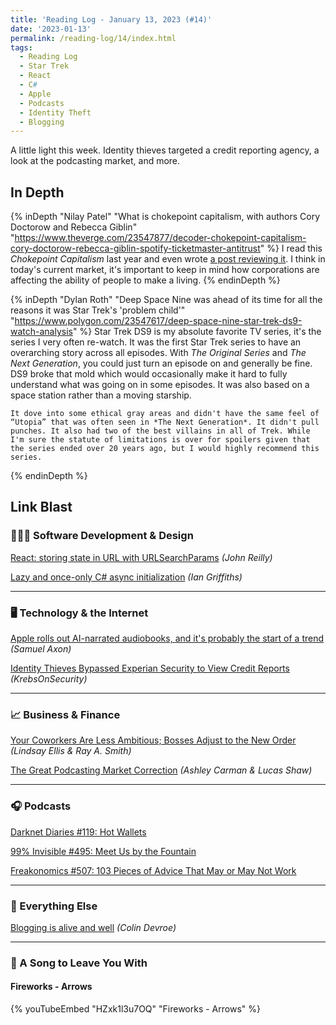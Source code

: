 ```yaml
---
title: 'Reading Log - January 13, 2023 (#14)'
date: '2023-01-13'
permalink: /reading-log/14/index.html
tags:
  - Reading Log
  - Star Trek
  - React
  - C#
  - Apple
  - Podcasts
  - Identity Theft
  - Blogging
---
```


A little light this week. Identity thieves targeted a credit reporting agency, a look at the podcasting market, and more.
<!-- excerpt -->

<h2 class="old">In Depth</h2>

{% inDepth "Nilay Patel" "What is chokepoint capitalism, with authors Cory Doctorow and Rebecca Giblin" "https://www.theverge.com/23547877/decoder-chokepoint-capitalism-cory-doctorow-rebecca-giblin-spotify-ticketmaster-antitrust" %}
    I read this *Chokepoint Capitalism* last year and even wrote [a post reviewing it](https://kpwags.com/posts/2022/12/07/chokepoint-capitalism-a-review). I think in today's current market, it's important to keep in mind how corporations are affecting the ability of people to make a living.
{% endinDepth %}

{% inDepth "Dylan Roth" "Deep Space Nine was ahead of its time for all the reasons it was Star Trek's 'problem child'" "https://www.polygon.com/23547617/deep-space-nine-star-trek-ds9-watch-analysis" %}
    Star Trek DS9 is my absolute favorite TV series, it's the series I very often re-watch. It was the first Star Trek series to have an overarching story across all episodes. With *The Original Series* and *The Next Generation*, you could just turn an episode on and generally be fine. DS9 broke that mold which would occasionally make it hard to fully understand what was going on in some episodes. It was also based on a space station rather than a moving starship.

    It dove into some ethical gray areas and didn't have the same feel of “Utopia” that was often seen in *The Next Generation*. It didn't pull punches. It also had two of the best villains in all of Trek. While I'm sure the statute of limitations is over for spoilers given that the series ended over 20 years ago, but I would highly recommend this series.
{% endinDepth %}

<h2 class="old">Link Blast</h2>

### 👨🏼‍💻 Software Development & Design

[React: storing state in URL with URLSearchParams](https://johnnyreilly.com/2022/09/20/react-usesearchparamsstate) *(John Reilly)*

[Lazy and once-only C# async initialization](https://endjin.com/blog/2023/01/dotnet-csharp-lazy-async-initialization) *(Ian Griffiths)*

---

### 🖥 Technology & the Internet

[Apple rolls out AI-narrated audiobooks, and it's probably the start of a trend](https://arstechnica.com/gadgets/2023/01/apple-rolls-out-ai-narrated-audiobooks-and-its-probably-the-start-of-trend/) *(Samuel Axon)*

[Identity Thieves Bypassed Experian Security to View Credit Reports](https://krebsonsecurity.com/2023/01/identity-thieves-bypassed-experian-security-to-view-credit-reports/) *(KrebsOnSecurity)*

---

### 📈 Business & Finance

[Your Coworkers Are Less Ambitious; Bosses Adjust to the New Order](https://www.wsj.com/articles/your-coworkers-are-less-ambitious-bosses-adjust-to-the-new-order-11672441067) *(Lindsay Ellis & Ray A. Smith)*

[The Great Podcasting Market Correction](https://www.bloomberg.com/news/articles/2023-01-04/the-great-podcasting-market-correction) *(Ashley Carman & Lucas Shaw)*

---

### 🎧 Podcasts

[Darknet Diaries #119: Hot Wallets](https://darknetdiaries.com/episode/119/)

[99% Invisible #495: Meet Us by the Fountain](https://99percentinvisible.org/episode/meet-us-by-the-fountain/)

[Freakonomics #507: 103 Pieces of Advice That May or May Not Work](https://freakonomics.com/podcast/103-pieces-of-advice-that-may-or-may-not-work/)

---

### 🎒 Everything Else

[Blogging is alive and well](https://cdevroe.com/2023/01/11/blogging-is-alive) *(Colin Devroe)*

---

### 🎵 A Song to Leave You With

#### Fireworks - Arrows

{% youTubeEmbed "HZxk1l3u7OQ" "Fireworks - Arrows" %}

